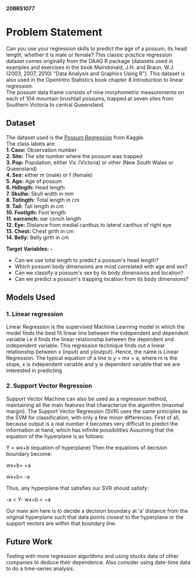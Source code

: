 **20BRS1077**
# Problem Statement 
Can you use your regression skills to predict the age of a possum, its head length, whether it is male or female? This classic practice regression dataset comes originally from the DAAG R package (datasets used in examples and exercises in the book Maindonald, J.H. and Braun, W.J. (2003, 2007, 2010) "Data Analysis and Graphics Using R"). This dataset is also used in the OpenIntro Statistics book chapter 8 Introduction to linear regression.
<br>
The possum data frame consists of nine morphometric measurements on each of 104 mountain brushtail possums, trapped at seven sites from Southern Victoria to central Queensland.

## Dataset

The dataset used is the [Possum Regression](https://www.kaggle.com/abrambeyer/openintro-possum) from Kaggle. 
<br>
The class labels are:
<br>
**1. Case:** Observation number
<br>
**2. Site:** The site number where the possum was trapped
<br>
**3. Pop:** Population, either Vic (Victoria) or other (New South Wales or Queensland)
<br>
**4. Sex:** either m (male) or f (female)
<br>
**5. Age:** Age of possum
<br>
**6. Hdlngth:** Head length
<br>
**7. Skullw:** Skull width in mm
<br>
**8. Totlngth:** Total length in cm
<br>
**9. Tail:** Tail length in cm
<br>
**10. Footlgth:** Foot length
<br>
**11. earconch:** ear conch length
<br>
**12. Eye:** Distance from medial canthus to lateral canthus of right eye
<br>
**13. Chest:** Chest girth in cm
<br>
**14. Belly:** Belly girth in cm

**Target Variables: -**
<br>
<ul>
    <li>Can we use total length to predict a possum's head length?</li>
    <li>Which possum body dimensions are most correlated with age and sex?</li>
    <li>Can we classify a possum's sex by its body dimensions and location?</li>
    <li>Can we predict a possum's trapping location from its body dimensions?</li>
</ul>

## Models Used
### 1. Linear regression
 Linear Regression is the supervised Machine Learning model in which the model finds the best fit linear line between the independent and dependent variable i.e it finds the linear relationship between the dependent and independent variable.
 This regression technique finds out a linear relationship between x (input) and y(output). Hence, the name is Linear Regression.
The typical equation of a line is y = mx + a, where m is the slope, x is independent variable and y is dependent variable that we are interested in predicting

### 2. Support Vector Regression
Support Vector Machine can also be used as a regression method, maintaining all the main features that characterize the algorithm (maximal margin). The Support Vector Regression (SVR) uses the same principles as the SVM for classification, with only a few minor differences. First of all, because output is a real number it becomes very difficult to predict the information at hand, which has infinite possibilities
Assuming that the equation of the hyperplane is as follows:

Y = wx+b (equation of hyperplane)
Then the equations of decision boundary become:

wx+b= +a

wx+b= -a

Thus, any hyperplane that satisfies our SVR should satisfy:

-a < Y- wx+b < +a 

Our main aim here is to decide a decision boundary at ‘a’ distance from the original hyperplane such that data points closest to the hyperplane or the support vectors are within that boundary line.

## Future Work
Testing with more regression algorithms and using stocks data of other companies to deduce their dependence. 
Also consider using date-time data to do a time-series analysis.
